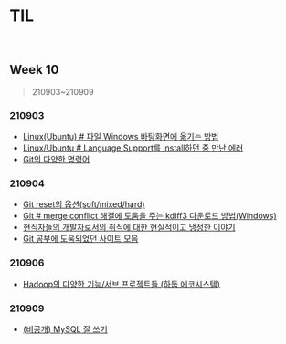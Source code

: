 # TIL

<br>

## Week 10

> 210903~210909



### 210903

* [Linux(Ubuntu) # 파일 Windows 바탕화면에 옮기는 방법](https://pythontoomuchinformation.tistory.com/462)
* [Linux/Ubuntu # Language Support를 install하던 중 만난 에러](https://pythontoomuchinformation.tistory.com/465)
* [Git의 다양한 명령어](https://pythontoomuchinformation.tistory.com/466)



### 210904

* [Git reset의 옵션(soft/mixed/hard)](https://pythontoomuchinformation.tistory.com/467)
* [Git # merge conflict 해결에 도움을 주는 kdiff3 다운로드 방법(Windows)](https://pythontoomuchinformation.tistory.com/468)
* [현직자들의 개발자로서의 취직에 대한 현실적이고 냉정한 이야기](https://pythontoomuchinformation.tistory.com/469)
* [Git 공부에 도움되었던 사이트 모음](https://pythontoomuchinformation.tistory.com/471)



### 210906

* [Hadoop의 다양한 기능/서브 프로젝트들 (하둡 에코시스템)](https://pythontoomuchinformation.tistory.com/474)



### 210909

* [(비공개) MySQL 잘 쓰기](https://pythontoomuchinformation.tistory.com/478)
